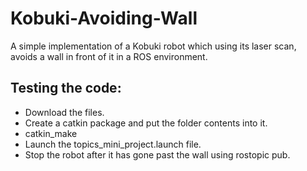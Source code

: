 # Kobuki-Avoiding-Wall

A simple implementation of a Kobuki robot which using its laser scan, avoids a wall in front of it in a ROS environment.

## Testing the code:

* Download the files.
* Create a catkin package and put the folder contents into it. 
* catkin_make 
* Launch the topics_mini_project.launch file.
* Stop the robot after it has gone past the wall using rostopic pub.

